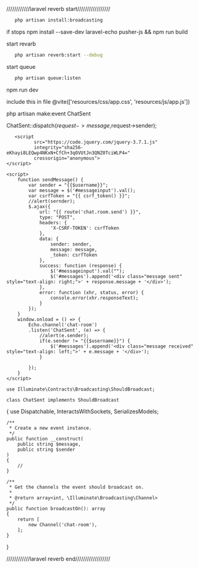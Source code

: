 ////////////laravel reverb start/////////////////
```bash
   php artisan install:broadcasting
```
if stops 
npm install --save-dev laravel-echo pusher-js && npm run build

start revarb
```bash
   php artisan reverb:start --debug
```

start queue
```bash
   php artisan queue:listen
```
   npm run dev

   include this in file
   @vite(['resources/css/app.css', 'resources/js/app.js'])

   php artisan make:event ChatSent

   ChatSent::dispatch($request->message,$request->sender);

       <script
			  src="https://code.jquery.com/jquery-3.7.1.js"
			  integrity="sha256-eKhayi8LEQwp4NKxN+CfCh+3qOVUtJn3QNZ0TciWLP4="
			  crossorigin="anonymous">
    </script>

    <script>
        function sendMessage() {
            var sender = "{{$username}}";
            var message = $('#messageinput').val();
            var csrfToken = "{{ csrf_token() }}";
            //alert(sernder);
            $.ajax({
                url: "{{ route('chat.room.send') }}",
                type: "POST",
                headers: {
                    'X-CSRF-TOKEN': csrfToken
                },
                data: {
                    sender: sender,
                    message: message,
                    _token: csrfToken
                },
                success: function (response) {
                    $('#messageinput').val("");
                    $('#messages').append('<div class="message sent" style="text-align: right;">' + response.message + '</div>');
                },
                error: function (xhr, status, error) {
                    console.error(xhr.responseText);
                }
            });
        }
        window.onload = () => {
            Echo.channel('chat-room')
            .listen('ChatSent', (e) => {
                //alert(e.sender);
                if(e.sender != "{{$username}}") {
                    $('#messages').append('<div class="message received" style="text-align: left;">' + e.message + '</div>');
                }

            });
        }
    </script>

    use Illuminate\Contracts\Broadcasting\ShouldBroadcast;

    class ChatSent implements ShouldBroadcast
{
    use Dispatchable, InteractsWithSockets, SerializesModels;

    /**
     * Create a new event instance.
     */
    public function __construct(
        public string $message,
        public string $sender
    )
    {
        //
    }

    /**
     * Get the channels the event should broadcast on.
     *
     * @return array<int, \Illuminate\Broadcasting\Channel>
     */
    public function broadcastOn(): array
    {
        return [
            new Channel('chat-room'),
        ];
    }
}

////////////laravel reverb end//////////////////